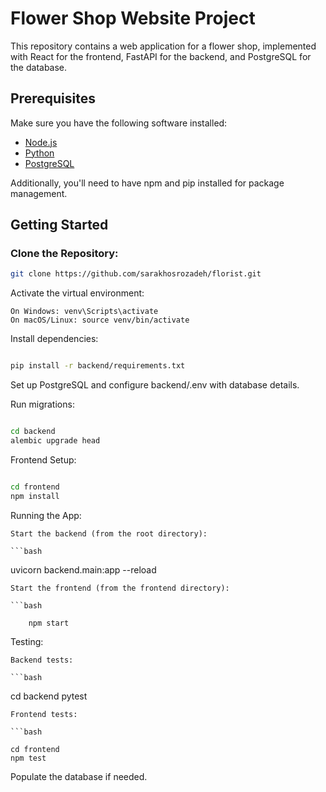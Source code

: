 # Flower Shop Website Project

This repository contains a web application for a flower shop, implemented with React for the frontend, FastAPI for the backend, and PostgreSQL for the database.

## Prerequisites

Make sure you have the following software installed:

- [Node.js](https://nodejs.org/)
- [Python](https://www.python.org/)
- [PostgreSQL](https://www.postgresql.org/)

Additionally, you'll need to have npm and pip installed for package management.

## Getting Started

### Clone the Repository:

```bash
git clone https://github.com/sarakhosrozadeh/florist.git

```

Activate the virtual environment:

    On Windows: venv\Scripts\activate
    On macOS/Linux: source venv/bin/activate

Install dependencies:

```bash

pip install -r backend/requirements.txt
```
Set up PostgreSQL and configure backend/.env with database details.

Run migrations:

```bash

cd backend
alembic upgrade head
```
Frontend Setup:

```bash

cd frontend
npm install
```
Running the App:

    Start the backend (from the root directory):

    ```bash

uvicorn backend.main:app --reload
```
Start the frontend (from the frontend directory):

```bash

    npm start
```
Testing:

    Backend tests:

    ```bash

cd backend
pytest
```
Frontend tests:

```bash

cd frontend
npm test
```
Populate the database if needed.

